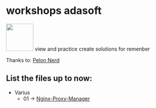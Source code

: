 # workshops adasoft
<img src="https://user-images.githubusercontent.com/57869273/200660903-304f5c35-4b60-409e-81b9-0dc7570c96f2.png" width="75">
view and practice create solutions for remenber


Thanks to: [Pelon Nerd](https://github.com/pablokbs)

## List the files up to now:



- Varius
  - 01 -> [Nginx-Proxy-Manager](./various/01)



